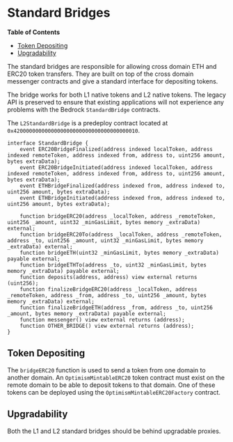 # Standard Bridges

<!-- START doctoc generated TOC please keep comment here to allow auto update -->
<!-- DON'T EDIT THIS SECTION, INSTEAD RE-RUN doctoc TO UPDATE -->
**Table of Contents**

- [Token Depositing](#token-depositing)
- [Upgradability](#upgradability)

<!-- END doctoc generated TOC please keep comment here to allow auto update -->

The standard bridges are responsible for allowing cross domain
ETH and ERC20 token transfers. They are built on top of the cross domain
messenger contracts and give a standard interface for depositing tokens.

The bridge works for both L1 native tokens and L2 native tokens. The legacy API
is preserved to ensure that existing applications will not experience any
problems with the Bedrock `StandardBridge` contracts.

The `L2StandardBridge` is a predeploy contract located at
`0x4200000000000000000000000000000000000010`.

```solidity
interface StandardBridge {
    event ERC20BridgeFinalized(address indexed localToken, address indexed remoteToken, address indexed from, address to, uint256 amount, bytes extraData);
    event ERC20BridgeInitiated(address indexed localToken, address indexed remoteToken, address indexed from, address to, uint256 amount, bytes extraData);
    event ETHBridgeFinalized(address indexed from, address indexed to, uint256 amount, bytes extraData);
    event ETHBridgeInitiated(address indexed from, address indexed to, uint256 amount, bytes extraData);

    function bridgeERC20(address _localToken, address _remoteToken, uint256 _amount, uint32 _minGasLimit, bytes memory _extraData) external;
    function bridgeERC20To(address _localToken, address _remoteToken, address _to, uint256 _amount, uint32 _minGasLimit, bytes memory _extraData) external;
    function bridgeETH(uint32 _minGasLimit, bytes memory _extraData) payable external;
    function bridgeETHTo(address _to, uint32 _minGasLimit, bytes memory _extraData) payable external;
    function deposits(address, address) view external returns (uint256);
    function finalizeBridgeERC20(address _localToken, address _remoteToken, address _from, address _to, uint256 _amount, bytes memory _extraData) external;
    function finalizeBridgeETH(address _from, address _to, uint256 _amount, bytes memory _extraData) payable external;
    function messenger() view external returns (address);
    function OTHER_BRIDGE() view external returns (address);
}
```

## Token Depositing

The `bridgeERC20` function is used to send a token from one domain to another
domain. An `OptimismMintableERC20` token contract must exist on the remote
domain to be able to deposit tokens to that domain. One of these tokens can be
deployed using the `OptimismMintableERC20Factory` contract.

## Upgradability

Both the L1 and L2 standard bridges should be behind upgradable proxies.

